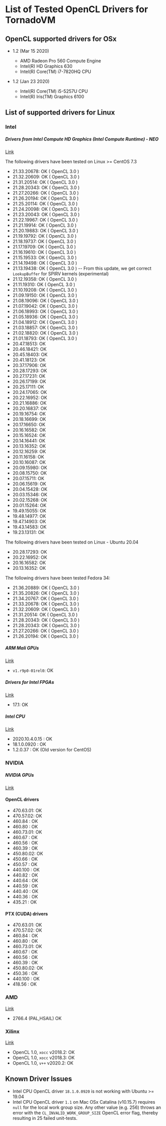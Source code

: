 # List of Tested OpenCL Drivers for TornadoVM

## OpenCL supported drivers for OSx

* 1.2 (Mar 15 2020)
  * AMD Radeon Pro 560 Compute Engine
  * Intel(R) HD Graphics 630
  * Intel(R) Core(TM) i7-7820HQ CPU

* 1.2 (Jan 23 2020)
   * Intel(R) Core(TM) i5-5257U CPU
   * Intel(R) Iris(TM) Graphics 6100
 
## List of supported drivers for Linux

### Intel

##### Drivers from Intel Compute HD Graphics (Intel Compute Runtime) - NEO

[Link](https://github.com/intel/compute-runtime/releases)

The following drivers have been tested on Linux >= CentOS 7.3 

* 21.33.20678: OK  ( OpenCL 3.0 ) 
* 21.32.20609: OK  ( OpenCL 3.0 )
* 21.31.20514: OK  ( OpenCL 3.0 )
* 21.28.20343: OK  ( OpenCL 3.0 )
* 21.27.20266: OK  ( OpenCL 3.0 )
* 21.26.20194: OK  ( OpenCL 3.0 )
* 21.25.20114: OK  ( OpenCL 3.0 )
* 21.24.20098: OK  ( OpenCL 3.0 )
* 21.23.20043: OK  ( OpenCL 3.0 )
* 21.22.19967: OK  ( OpenCL 3.0 )
* 21.21.19914: OK  ( OpenCL 3.0 )
* 21.20.19883: OK  ( OpenCL 3.0 )
* 21.19.19792: OK  ( OpenCL 3.0 )
* 21.18.19737: OK  ( OpenCL 3.0 )
* 21.17.19709: OK  ( OpenCL 3.0 )
* 21.16.19610: OK  ( OpenCL 3.0 )
* 21.15.19533: OK  ( OpenCL 3.0 )
* 21.14.19498: OK  ( OpenCL 3.0 )
* 21.13.19438: OK  ( OpenCL 3.0 )  -- From this update, we get correct `LookupBuffer` for SPIRV kernels (experimental)
* 21.12.19358: OK  ( OpenCL 3.0 )
* 21.11.19310: OK  ( OpenCL 3.0 )
* 21.10.19208: OK  ( OpenCL 3.0 )
* 21.09.19150: OK  ( OpenCL 3.0 )
* 21.08.19096: OK  ( OpenCL 3.0 )
* 21.07.19042: OK  ( OpenCL 3.0 )
* 21.06.18993: OK  ( OpenCL 3.0 )
* 21.05.18936: OK  ( OpenCL 3.0 )
* 21.04.18912: OK  ( OpenCL 3.0 )
* 21.03.18857: OK  ( OpenCL 3.0 )
* 21.02.18820: OK  ( OpenCL 3.0 )
* 21.01.18793: OK  ( OpenCL 3.0 )
* 20.47.18513: OK
* 20.46.18421: OK
* 20.45.18403: OK
* 20.41.18123: OK
* 20.37.17906: OK
* 20.28.17293: OK
* 20.27.17231: OK
* 20.26.17199: OK
* 20.25.17111: OK
* 20.24.17065: OK
* 20.22.16952: OK
* 20.21.16886: OK
* 20.20.16837: OK
* 20.19.16754: OK
* 20.18.16699: OK
* 20.17.16650: OK
* 20.16.16582: OK
* 20.15.16524: OK
* 20.14.16441: OK
* 20.13.16352: OK
* 20.12.16259: OK
* 20.11.16158: OK
* 20.10.16087: OK
* 20.09.15980: OK
* 20.08.15750: OK
* 20.07.15711: OK
* 20.06.15619: OK
* 20.04.15428: OK
* 20.03.15346: OK
* 20.02.15268: OK
* 20.01.15264: OK
* 19.49.15055: OK
* 19.48.14977: OK
* 19.47.14903: OK
* 19.43.14583: OK
* 19.23.13131: OK

The following drivers have been tested on Linux - Ubuntu 20.04

* 20.28.17293: OK
* 20.22.16952: OK
* 20.16.16582: OK
* 20.13.16352: OK


The following drivers have been tested Fedora 34:

* 21.36.20889: OK  ( OpenCL 3.0 )
* 21.35.20826: OK  ( OpenCL 3.0 )
* 21.34.20767: OK  ( OpenCL 3.0 )
* 21.33.20678: OK  ( OpenCL 3.0 ) 
* 21.32.20609: OK  ( OpenCL 3.0 )
* 21.31.20514: OK  ( OpenCL 3.0 )
* 21.28.20343: OK  ( OpenCL 3.0 )
* 21.28.20343: OK  ( OpenCL 3.0 )
* 21.27.20266: OK  ( OpenCL 3.0 )
* 21.26.20194: OK  ( OpenCL 3.0 )


##### ARM Mali GPUs

[Link](https://developer.arm.com/tools-and-software/graphics-and-gaming/mali-drivers/bifrost-kernel)

* `v1.r9p0-01rel0`: OK

##### Drivers for Intel FPGAs

[Link](http://fpgasoftware.intel.com/17.1/?edition=lite)

* 17.1: OK

##### Intel CPU

[Link](https://software.intel.com/en-us/articles/opencl-drivers)

* 2020.10.4.0.15 : OK
* 18.1.0.0920    : OK 
* 1.2.0.37       : OK (Old version for CentOS)

### NVIDIA

##### NVIDIA GPUs

[Link](https://www.nvidia.com/Download/index.aspx?lang=en-us)

#### OpenCL drivers

* 470.63.01: OK
* 470.57.02: OK
* 460.84   : OK
* 460.80   : OK
* 460.73.01: OK
* 460.67   : OK
* 460.56   : OK
* 460.39   : OK
* 450.80.02: OK
* 450.66   : OK
* 450.57   : OK
* 440.100  : OK
* 440.82   : OK
* 440.64   : OK
* 440.59   : OK
* 440.40   : OK
* 440.36   : OK
* 435.21   : OK

#### PTX (CUDA) drivers

* 470.63.01: OK
* 470.57.02: OK
* 460.84   : OK
* 460.80   : OK
* 460.73.01: OK
* 460.67   : OK
* 460.56   : OK
* 460.39   : OK
* 450.80.02: OK
* 450.36   : OK
* 440.100  : OK
* 418.56   : OK

### AMD

[Link](https://www.amd.com/en/support)

* 2766.4 (PAL,HSAIL) OK

### Xilinx

[Link](https://www.xilinx.com/products/design-tools/software-zone/sdaccel.html)

* OpenCL 1.0, `xocc` v2018.2:  OK
* OpenCL 1.0, `xocc` v2018.3:  OK
* OpenCL 1.0, `v++`  v2020.2:  OK

## Known Driver Issues

* Intel CPU OpenCL driver `18.1.0.0920` is not working with Ubuntu >= 19.04
* Intel CPU OpenCL driver `1.1` on Mac OSx Catalina (v10.15.7) requires `null` for the local work group size. Any other value (e.g. 256) throws an error with the `CL_INVALID_WORK_GROUP_SIZE` OpenCL error flag, thereby resulting in 25 failed unit-tests.
